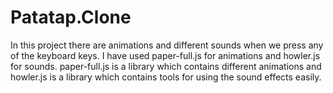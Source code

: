 # Patatap.Clone
In this project there are animations and different sounds when we press any of the keyboard keys. I have used paper-full.js for animations and howler.js for sounds. paper-full.js is a library which contains different animations and howler.js is a library which contains tools for using the sound effects easily.
